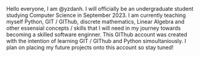 Hello everyone, I am @yzdanh. I will officially be an undergraduate student studying Computer Science in September 2023. 
I am currently teaching myself Python, GIT / GIThub, discrete mathematics, Linear Algebra and other essensial concepts / skills that I will need in my journey towards becoming a skilled software enginner.
This GIThub account was created with the intention of learning GIT / GIThub and Python simoultaniously. I plan on placing my future projects onto this account so stay tuned!
